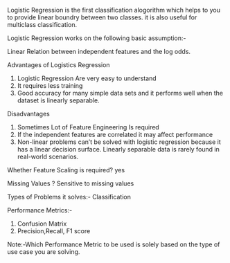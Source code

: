 Logistic Regression is the first classification alogorithm which helps to you to provide linear boundry between two classes. it is also useful for multiclass classification.

Logistic Regression works on the following basic assumption:-

 Linear Relation between independent features and the log odds.
 
 Advantages of Logistics Regression

1. Logistic Regression Are very easy to understand
2. It requires less training
3. Good accuracy for many simple data sets and it performs well when the dataset is linearly separable.

 Disadvantages
1. Sometimes Lot of Feature Engineering Is required
2. If the independent features are correlated it may affect performance
3. Non-linear problems can’t be solved with logistic regression because it has a linear decision surface. Linearly separable data is rarely found in real-world scenarios.

Whether Feature Scaling is required? yes

Missing Values ? Sensitive to missing values

Types of Problems it solves:- Classification


Performance Metrics:-
1. Confusion Matrix 
2. Precision,Recall, F1 score

Note:-Which Performance Metric to be used is solely based on the type of use case you are solving.
